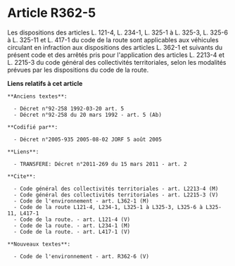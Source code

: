 # Article R362-5

Les dispositions des articles L. 121-4, L. 234-1, L. 325-1 à L. 325-3, L. 325-6 à L. 325-11 et L. 417-1 du code de la route
sont applicables aux véhicules circulant en infraction aux dispositions des articles L. 362-1 et suivants du présent code et
des arrêtés pris pour l'application des articles L. 2213-4 et L. 2215-3 du code général des collectivités territoriales,
selon les modalités prévues par les dispositions du code de la route.

**Liens relatifs à cet article**

	**Anciens textes**:

	  - Décret n°92-258 1992-03-20 art. 5
	  - Décret n°92-258 du 20 mars 1992 - art. 5 (Ab)

	**Codifié par**:

	  - Décret n°2005-935 2005-08-02 JORF 5 août 2005

	**Liens**:

	  - TRANSFERE: Décret n°2011-269 du 15 mars 2011 - art. 2

	**Cite**:

	  - Code général des collectivités territoriales - art. L2213-4 (M)
	  - Code général des collectivités territoriales - art. L2215-3 (V)
	  - Code de l'environnement - art. L362-1 (M)
	  - Code de la route L121-4, L234-1, L325-1 à L325-3, L325-6 à L325-11, L417-1
	  - Code de la route. - art. L121-4 (V)
	  - Code de la route. - art. L234-1 (M)
	  - Code de la route. - art. L417-1 (V)

	**Nouveaux textes**:

	  - Code de l'environnement - art. R362-6 (V)
